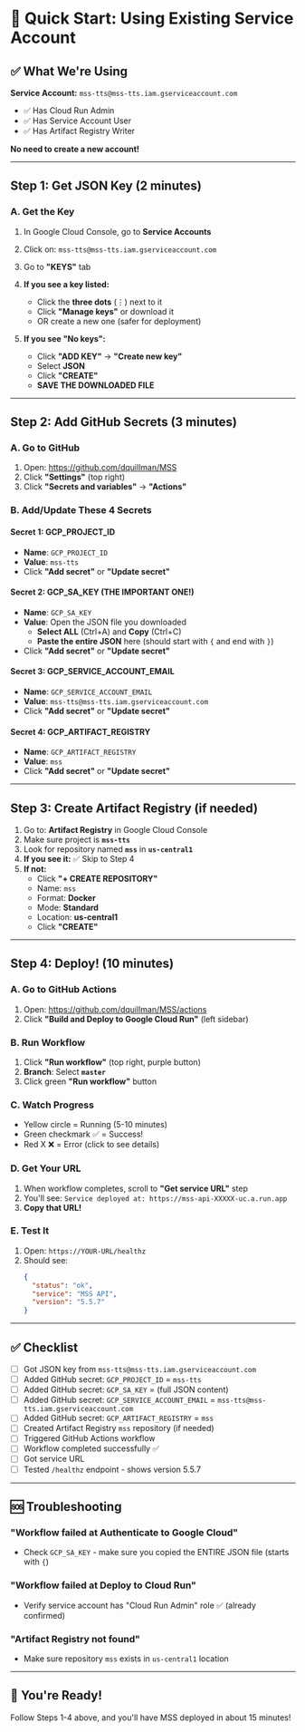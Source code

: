 # 🚀 Quick Start: Using Existing Service Account

## ✅ What We're Using

**Service Account:** `mss-tts@mss-tts.iam.gserviceaccount.com`
- ✅ Has Cloud Run Admin
- ✅ Has Service Account User
- ✅ Has Artifact Registry Writer

**No need to create a new account!**

---

## Step 1: Get JSON Key (2 minutes)

### A. Get the Key
1. In Google Cloud Console, go to **Service Accounts**
2. Click on: `mss-tts@mss-tts.iam.gserviceaccount.com`
3. Go to **"KEYS"** tab
4. **If you see a key listed:**
   - Click the **three dots** (⋮) next to it
   - Click **"Manage keys"** or download it
   - OR create a new one (safer for deployment)

5. **If you see "No keys":**
   - Click **"ADD KEY"** → **"Create new key"**
   - Select **JSON**
   - Click **"CREATE"**
   - **SAVE THE DOWNLOADED FILE**

---

## Step 2: Add GitHub Secrets (3 minutes)

### A. Go to GitHub
1. Open: https://github.com/dquillman/MSS
2. Click **"Settings"** (top right)
3. Click **"Secrets and variables"** → **"Actions"**

### B. Add/Update These 4 Secrets

#### Secret 1: GCP_PROJECT_ID
- **Name**: `GCP_PROJECT_ID`
- **Value**: `mss-tts`
- Click **"Add secret"** or **"Update secret"**

#### Secret 2: GCP_SA_KEY (THE IMPORTANT ONE!)
- **Name**: `GCP_SA_KEY`
- **Value**: Open the JSON file you downloaded
  - **Select ALL** (Ctrl+A) and **Copy** (Ctrl+C)
  - **Paste the entire JSON** here (should start with `{` and end with `}`)
- Click **"Add secret"** or **"Update secret"**

#### Secret 3: GCP_SERVICE_ACCOUNT_EMAIL
- **Name**: `GCP_SERVICE_ACCOUNT_EMAIL`
- **Value**: `mss-tts@mss-tts.iam.gserviceaccount.com`
- Click **"Add secret"** or **"Update secret"**

#### Secret 4: GCP_ARTIFACT_REGISTRY
- **Name**: `GCP_ARTIFACT_REGISTRY`
- **Value**: `mss`
- Click **"Add secret"** or **"Update secret"**

---

## Step 3: Create Artifact Registry (if needed)

1. Go to: **Artifact Registry** in Google Cloud Console
2. Make sure project is **`mss-tts`**
3. Look for repository named **`mss`** in **`us-central1`**
4. **If you see it:** ✅ Skip to Step 4
5. **If not:** 
   - Click **"+ CREATE REPOSITORY"**
   - Name: `mss`
   - Format: **Docker**
   - Mode: **Standard**
   - Location: **us-central1**
   - Click **"CREATE"**

---

## Step 4: Deploy! (10 minutes)

### A. Go to GitHub Actions
1. Open: https://github.com/dquillman/MSS/actions
2. Click **"Build and Deploy to Google Cloud Run"** (left sidebar)

### B. Run Workflow
1. Click **"Run workflow"** (top right, purple button)
2. **Branch**: Select **`master`**
3. Click green **"Run workflow"** button

### C. Watch Progress
- Yellow circle = Running (5-10 minutes)
- Green checkmark ✅ = Success!
- Red X ❌ = Error (click to see details)

### D. Get Your URL
1. When workflow completes, scroll to **"Get service URL"** step
2. You'll see: `Service deployed at: https://mss-api-XXXXX-uc.a.run.app`
3. **Copy that URL!**

### E. Test It
1. Open: `https://YOUR-URL/healthz`
2. Should see:
   ```json
   {
     "status": "ok",
     "service": "MSS API",
     "version": "5.5.7"
   }
   ```

---

## ✅ Checklist

- [ ] Got JSON key from `mss-tts@mss-tts.iam.gserviceaccount.com`
- [ ] Added GitHub secret: `GCP_PROJECT_ID` = `mss-tts`
- [ ] Added GitHub secret: `GCP_SA_KEY` = (full JSON content)
- [ ] Added GitHub secret: `GCP_SERVICE_ACCOUNT_EMAIL` = `mss-tts@mss-tts.iam.gserviceaccount.com`
- [ ] Added GitHub secret: `GCP_ARTIFACT_REGISTRY` = `mss`
- [ ] Created Artifact Registry `mss` repository (if needed)
- [ ] Triggered GitHub Actions workflow
- [ ] Workflow completed successfully ✅
- [ ] Got service URL
- [ ] Tested `/healthz` endpoint - shows version 5.5.7

---

## 🆘 Troubleshooting

### "Workflow failed at Authenticate to Google Cloud"
- Check `GCP_SA_KEY` - make sure you copied the ENTIRE JSON file (starts with `{`)

### "Workflow failed at Deploy to Cloud Run"
- Verify service account has "Cloud Run Admin" role ✅ (already confirmed)

### "Artifact Registry not found"
- Make sure repository `mss` exists in `us-central1` location

---

## 🎯 You're Ready!

Follow Steps 1-4 above, and you'll have MSS deployed in about 15 minutes!

